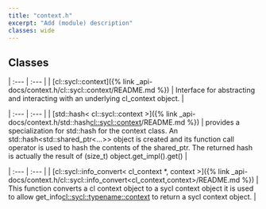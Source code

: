 ```yaml
---
title: "context.h"
excerpt: "Add (module) description"
classes: wide
---
```


## Classes

<!--
[test internal link]({% link _api-docs/context.h/cl::sycl::context/README.md %})
-->

| :--- | :--- |
| [cl::sycl::context]({% link _api-docs/context.h/cl::sycl::context/README.md %}) | Interface for abstracting and interacting with an underlying cl_context object.  |


| :--- | :--- |
| [std::hash< cl::sycl::context >]({% link _api-docs/context.h/std::hash<cl::sycl::context>/README.md %}) | provides a specialization for std::hash for the context class. An std::hash<std::shared_ptr<...>> object is created and its function call operator is used to hash the contents of the shared_ptr. The returned hash is actually the result of (size_t) object.get_impl().get()  |


| :--- | :--- |
| [cl::sycl::info_convert< cl_context *, context >]({% link _api-docs/context.h/cl::sycl::info_convert<cl_context,context>/README.md %}) | This function converts a cl context object to a sycl context object it is used to allow get_info<cl::sycl::typename::context> to return a sycl context object.  |
